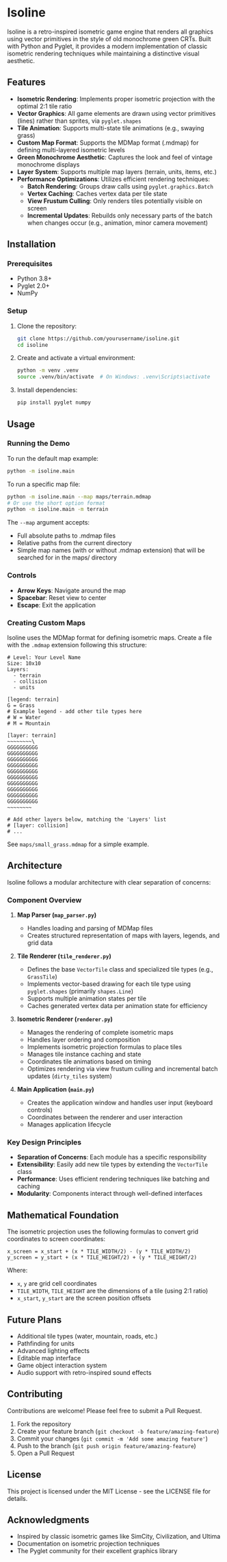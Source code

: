 # Isoline

Isoline is a retro-inspired isometric game engine that renders all graphics using vector primitives in the style of old monochrome green CRTs. Built with Python and Pyglet, it provides a modern implementation of classic isometric rendering techniques while maintaining a distinctive visual aesthetic.

## Features

- **Isometric Rendering**: Implements proper isometric projection with the optimal 2:1 tile ratio
- **Vector Graphics**: All game elements are drawn using vector primitives (lines) rather than sprites, via `pyglet.shapes`
- **Tile Animation**: Supports multi-state tile animations (e.g., swaying grass)
- **Custom Map Format**: Supports the MDMap format (.mdmap) for defining multi-layered isometric levels
- **Green Monochrome Aesthetic**: Captures the look and feel of vintage monochrome displays
- **Layer System**: Supports multiple map layers (terrain, units, items, etc.)
- **Performance Optimizations**: Utilizes efficient rendering techniques:
    - **Batch Rendering**: Groups draw calls using `pyglet.graphics.Batch`
    - **Vertex Caching**: Caches vertex data per tile state
    - **View Frustum Culling**: Only renders tiles potentially visible on screen
    - **Incremental Updates**: Rebuilds only necessary parts of the batch when changes occur (e.g., animation, minor camera movement)

## Installation

### Prerequisites

- Python 3.8+
- Pyglet 2.0+
- NumPy

### Setup

1. Clone the repository:
   ```bash
   git clone https://github.com/yourusername/isoline.git
   cd isoline
   ```

2. Create and activate a virtual environment:
   ```bash
   python -m venv .venv
   source .venv/bin/activate  # On Windows: .venv\Scripts\activate
   ```

3. Install dependencies:
   ```bash
   pip install pyglet numpy
   ```

## Usage

### Running the Demo

To run the default map example:

```bash
python -m isoline.main
```

To run a specific map file:

```bash
python -m isoline.main --map maps/terrain.mdmap
# Or use the short option format
python -m isoline.main -m terrain
```

The `--map` argument accepts:
- Full absolute paths to .mdmap files
- Relative paths from the current directory
- Simple map names (with or without .mdmap extension) that will be searched for in the maps/ directory

### Controls

- **Arrow Keys**: Navigate around the map
- **Spacebar**: Reset view to center
- **Escape**: Exit the application

### Creating Custom Maps

Isoline uses the MDMap format for defining isometric maps. Create a file with the `.mdmap` extension following this structure:

```
# Level: Your Level Name
Size: 10x10
Layers:
  - terrain
  - collision
  - units

[legend: terrain]
G = Grass
# Example legend - add other tile types here
# W = Water
# M = Mountain

[layer: terrain]
~~~~~~~~\
GGGGGGGGGG
GGGGGGGGGG
GGGGGGGGGG
GGGGGGGGGG
GGGGGGGGGG
GGGGGGGGGG
GGGGGGGGGG
GGGGGGGGGG
GGGGGGGGGG
GGGGGGGGGG
~~~~~~~~

# Add other layers below, matching the 'Layers' list
# [layer: collision]
# ...
```

See `maps/small_grass.mdmap` for a simple example.

## Architecture

Isoline follows a modular architecture with clear separation of concerns:

### Component Overview

1. **Map Parser (`map_parser.py`)**
   - Handles loading and parsing of MDMap files
   - Creates structured representation of maps with layers, legends, and grid data

2. **Tile Renderer (`tile_renderer.py`)**
   - Defines the base `VectorTile` class and specialized tile types (e.g., `GrassTile`)
   - Implements vector-based drawing for each tile type using `pyglet.shapes` (primarily `shapes.Line`)
   - Supports multiple animation states per tile
   - Caches generated vertex data per animation state for efficiency

3. **Isometric Renderer (`renderer.py`)**
   - Manages the rendering of complete isometric maps
   - Handles layer ordering and composition
   - Implements isometric projection formulas to place tiles
   - Manages tile instance caching and state
   - Coordinates tile animations based on timing
   - Optimizes rendering via view frustum culling and incremental batch updates (`dirty_tiles` system)

4. **Main Application (`main.py`)**
   - Creates the application window and handles user input (keyboard controls)
   - Coordinates between the renderer and user interaction
   - Manages application lifecycle

### Key Design Principles

- **Separation of Concerns**: Each module has a specific responsibility
- **Extensibility**: Easily add new tile types by extending the `VectorTile` class
- **Performance**: Uses efficient rendering techniques like batching and caching
- **Modularity**: Components interact through well-defined interfaces

## Mathematical Foundation

The isometric projection uses the following formulas to convert grid coordinates to screen coordinates:

```
x_screen = x_start + (x * TILE_WIDTH/2) - (y * TILE_WIDTH/2)
y_screen = y_start + (x * TILE_HEIGHT/2) + (y * TILE_HEIGHT/2)
```

Where:
- `x`, `y` are grid cell coordinates
- `TILE_WIDTH`, `TILE_HEIGHT` are the dimensions of a tile (using 2:1 ratio)
- `x_start`, `y_start` are the screen position offsets

## Future Plans

- Additional tile types (water, mountain, roads, etc.)
- Pathfinding for units
- Advanced lighting effects
- Editable map interface
- Game object interaction system
- Audio support with retro-inspired sound effects

## Contributing

Contributions are welcome! Please feel free to submit a Pull Request.

1. Fork the repository
2. Create your feature branch (`git checkout -b feature/amazing-feature`)
3. Commit your changes (`git commit -m 'Add some amazing feature'`)
4. Push to the branch (`git push origin feature/amazing-feature`)
5. Open a Pull Request

## License

This project is licensed under the MIT License - see the LICENSE file for details.

## Acknowledgments

- Inspired by classic isometric games like SimCity, Civilization, and Ultima
- Documentation on isometric projection techniques
- The Pyglet community for their excellent graphics library 